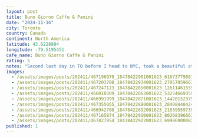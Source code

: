 ```yaml
---
layout: post
title: Buno Giorno Caffe & Panini
date: "2024-11-16"
city: Toronto
country: Canada
continent: North America
latitude: 43.6228894
longitude: -79.5195451
cafe_name: Buno Giorno Caffe & Panini
rating: 5
notes: "Second last day in TO before I head to NYC, took a beautiful stroll through High park (check out this gorgeous tree I found'¦.) and yet another cheeky stop on the #worldcoffeetour Buno on Queen west, cute blue motif, great espresso."
images:
  - /assets/images/posts/202411/467196970_18478422901001623_6167377988117530394_n_18061189105830809.jpg
  - /assets/images/posts/202411/467203708_18478422934001623_2705705966324839568_n_18466051666028926.jpg
  - /assets/images/posts/202411/467247123_18478422850001623_1261146155533244108_n_18059954974888633.jpg
  - /assets/images/posts/202411/466010309_18478422862001623_5325466935969533602_n_17889009561130589.jpg
  - /assets/images/posts/202411/466991999_18478422871001623_1442815237555978937_n_18250450987277446.jpg
  - /assets/images/posts/202411/467355055_18478422880001623_2840844842496134650_n_17842625697363693.jpg
  - /assets/images/posts/202411/466942708_18478422892001623_2103955973925480245_n_18073535914536296.jpg
  - /assets/images/posts/202411/467165874_18478422910001623_8026839666372583980_n_18071608588620984.jpg
  - /assets/images/posts/202411/467427954_18478422922001623_6998690008231169929_n_18079392853568666.jpg
published: 1
---
```

